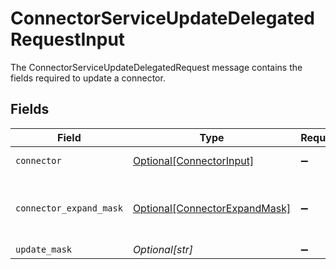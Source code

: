 # ConnectorServiceUpdateDelegatedRequestInput

The ConnectorServiceUpdateDelegatedRequest message contains the fields required to update a connector.


## Fields

| Field                                                                       | Type                                                                        | Required                                                                    | Description                                                                 |
| --------------------------------------------------------------------------- | --------------------------------------------------------------------------- | --------------------------------------------------------------------------- | --------------------------------------------------------------------------- |
| `connector`                                                                 | [Optional[ConnectorInput]](../../models/shared/connectorinput.md)           | :heavy_minus_sign:                                                          | A Connector is used to sync objects into Apps                               |
| `connector_expand_mask`                                                     | [Optional[ConnectorExpandMask]](../../models/shared/connectorexpandmask.md) | :heavy_minus_sign:                                                          | The ConnectorExpandMask is used to expand related objects on a connector.   |
| `update_mask`                                                               | *Optional[str]*                                                             | :heavy_minus_sign:                                                          | N/A                                                                         |